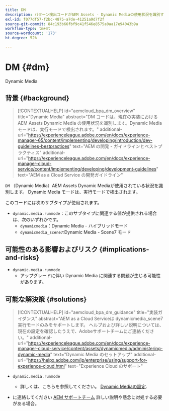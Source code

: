 ```yaml
---
title: DM
description: パターン検出コードがAEM Assets - Dynamic Mediaの使用状況を識別する方法について説明します。
exl-id: f077df57-f2bc-4875-a7de-41251a9d7f2f
source-git-commit: 84c193b66fbf9c41f546e8575a0aa17e94043b9a
workflow-type: tm+mt
source-wordcount: '173'
ht-degree: 52%

---
```


# DM {#dm}

Dynamic Media

## 背景 {#background}

>[!CONTEXTUALHELP]
>id="aemcloud_bpa_dm_overview"
>title="Dynamic Media"
>abstract="DM コードは、現在の実装における AEM Assets Dynamic Media の使用状況を識別します。Dynamic Media モードは、実行モードで検出されます。"
>additional-url="https://experienceleague.adobe.com/en/docs/experience-manager-65/content/implementing/developing/introduction/dev-guidelines-bestpractices" text="AEM の開発 - ガイドラインとベストプラクティス"
>additional-url="https://experienceleague.adobe.com/en/docs/experience-manager-cloud-service/content/implementing/developing/development-guidelines" text="AEM as a Cloud Service の開発ガイドライン"

`DM` （Dynamic Media）AEM Assets Dynamic Mediaが使用されている状況を識別します。 Dynamic Media モードは、実行モードで検出されます。

このコードには次のサブタイプが使用されます。

* `dynamic.media.runmode`：このサブタイプに関連する値が提供される場合は、次のいずれかです。
   * `dynamicmedia`：Dynamic Media - ハイブリッドモード
   * `dynamicmedia_scene7`:Dynamic Media - Scene7 モード

## 可能性のある影響およびリスク {#implications-and-risks}

* `dynamic.media.runmode`
   * アップグレードに伴い Dynamic Media に関連する問題が生じる可能性があります。

## 可能な解決策 {#solutions}

>[!CONTEXTUALHELP]
>id="aemcloud_bpa_dm_guidance"
>title="実装ガイダンス"
>abstract="AEM as a Cloud Serviceは dynamicmedia_scene7 実行モードのみをサポートします。 ヘルプおよび詳しい説明については、現在の設定を確認したうえで、Adobeサポートチームにご連絡ください。"
>additional-url="https://experienceleague.adobe.com/en/docs/experience-manager-cloud-service/content/assets/dynamicmedia/administering-dynamic-media" text="Dynamic Media のセットアップ"
>additional-url="https://helpx.adobe.com/jp/enterprise/using/support-for-experience-cloud.html" text="Experience Cloud のサポート"


* `dynamic.media.runmode`
   * 詳しくは、こちらを参照してください。 [Dynamic Mediaの設定](https://experienceleague.adobe.com/en/docs/experience-manager-cloud-service/content/assets/dynamicmedia/administering-dynamic-media).

* に連絡してください [AEM サポートチーム](https://helpx.adobe.com/jp/enterprise/using/support-for-experience-cloud.html) 詳しい説明や懸念に対処する必要がある場合。
